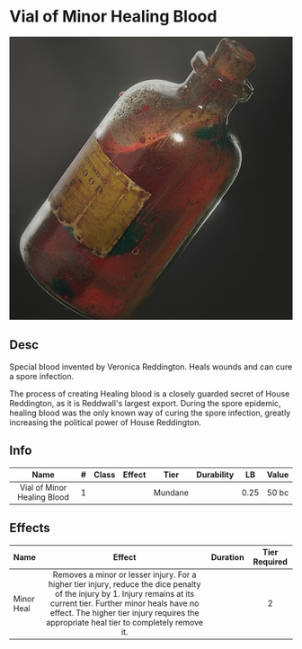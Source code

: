 # Vial of Minor Healing Blood

![Copyright](VialOfHealingBlood.png)

## Desc

Special blood invented by Veronica Reddington. Heals wounds and can cure a spore infection.

The process of creating Healing blood is a closely guarded secret of House Reddington, as it is Reddwall's largest export. During the spore epidemic, healing blood was the only known way of curing the spore infection, greatly increasing the political power of House Reddington.

## Info

|            Name            | # | Class | Effect |  Tier  | Durability |  LB  | Value |
| :-------------------------: | :-: | :---: | :----: | :-----: | :--------: | :--: | :---: |
| Vial of Minor Healing Blood | 1 |      |        | Mundane |            | 0.25 | 50 bc |

## Effects

| Name       |                                                                                                                               Effect                                                                                                                               | Duration | Tier Required |
| :--------- | :----------------------------------------------------------------------------------------------------------------------------------------------------------------------------------------------------------------------------------------------------------------: | :------: | :-----------: |
| Minor Heal | Removes a minor or lesser injury. For a higher tier injury, reduce the dice penalty of the injury by 1. Injury remains at its current tier. Further minor heals have no effect. The higher tier injury requires the appropriate heal tier to completely remove it. |          |       2       |
